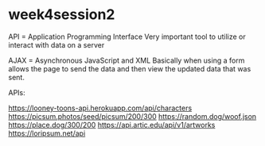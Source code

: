 # week4session2

API = Application Programming Interface
Very important tool to utilize or interact with data on a server

AJAX = Asynchronous JavaScript and XML
Basically when using a form allows the page to send the data and then view the updated data that was sent.


APIs:

https://looney-toons-api.herokuapp.com/api/characters
https://picsum.photos/seed/picsum/200/300
https://random.dog/woof.json
https://place.dog/300/200
https://api.artic.edu/api/v1/artworks
https://loripsum.net/api
